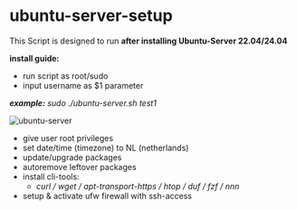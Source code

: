 # ubuntu-server-setup

This Script is designed to run **after installing Ubuntu-Server 22.04/24.04**

**install guide:**
  - run script as root/sudo
  - input username as $1 parameter
    
***example:***  *sudo ./ubuntu-server.sh test1*
                    
![ubuntu-server](https://github.com/user-attachments/assets/f951dfc8-bebf-4102-9637-106fe8eb1fe2)

- give user root privileges
- set date/time (timezone) to NL (netherlands)
- update/upgrade packages
- autoremove leftover packages
- install cli-tools:
  - *curl / wget / apt-transport-https / htop / duf / fzf / nnn*
- setup & activate ufw firewall with ssh-access
